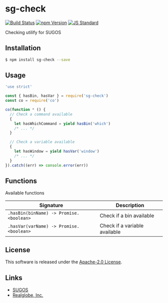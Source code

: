sg-check
==========

<!---
This file is generated by ape-tmpl. Do not update manually.
--->

<!-- Badge Start -->
<a name="badges"></a>

[![Build Status][bd_travis_shield_url]][bd_travis_url]
[![npm Version][bd_npm_shield_url]][bd_npm_url]
[![JS Standard][bd_standard_shield_url]][bd_standard_url]

[bd_repo_url]: https://github.com/realglobe-Inc/sg-check
[bd_travis_url]: http://travis-ci.org/realglobe-Inc/sg-check
[bd_travis_shield_url]: http://img.shields.io/travis/realglobe-Inc/sg-check.svg?style=flat
[bd_travis_com_url]: http://travis-ci.com/realglobe-Inc/sg-check
[bd_travis_com_shield_url]: https://api.travis-ci.com/realglobe-Inc/sg-check.svg?token=
[bd_license_url]: https://github.com/realglobe-Inc/sg-check/blob/master/LICENSE
[bd_codeclimate_url]: http://codeclimate.com/github/realglobe-Inc/sg-check
[bd_codeclimate_shield_url]: http://img.shields.io/codeclimate/github/realglobe-Inc/sg-check.svg?style=flat
[bd_codeclimate_coverage_shield_url]: http://img.shields.io/codeclimate/coverage/github/realglobe-Inc/sg-check.svg?style=flat
[bd_gemnasium_url]: https://gemnasium.com/realglobe-Inc/sg-check
[bd_gemnasium_shield_url]: https://gemnasium.com/realglobe-Inc/sg-check.svg
[bd_npm_url]: http://www.npmjs.org/package/sg-check
[bd_npm_shield_url]: http://img.shields.io/npm/v/sg-check.svg?style=flat
[bd_standard_url]: http://standardjs.com/
[bd_standard_shield_url]: https://img.shields.io/badge/code%20style-standard-brightgreen.svg

<!-- Badge End -->


<!-- Description Start -->
<a name="description"></a>

Checking utilify for SUGOS

<!-- Description End -->


<!-- Overview Start -->
<a name="overview"></a>



<!-- Overview End -->


<!-- Sections Start -->
<a name="sections"></a>

<!-- Section from "doc/guides/01.Installation.md.hbs" Start -->

<a name="section-doc-guides-01-installation-md"></a>

Installation
-----

```bash
$ npm install sg-check --save
```


<!-- Section from "doc/guides/01.Installation.md.hbs" End -->

<!-- Section from "doc/guides/02.Usage.md.hbs" Start -->

<a name="section-doc-guides-02-usage-md"></a>

Usage
---------

```javascript
'use strict'

const { hasBin, hasVar } = require('sg-check')
const co = require('co')

co(function * () {
  // Check a command available
  {
    let hasWhichCommand = yield hasBin('which')
    /* ... */
  }

  // Check a variable available
  {
    let hasWindow = yield hasVar('window')
    /* ... */
  }
}).catch((err) => console.error(err))

```


<!-- Section from "doc/guides/02.Usage.md.hbs" End -->

<!-- Section from "doc/guides/03.Functions.md.hbs" Start -->

<a name="section-doc-guides-03-functions-md"></a>

Functions
---------

Available functions

| Signature | Description |
| ---- | ----------- |
| `.hasBin(binName) -> Promise.<boolean>` | Check if a bin available |
| `.hasVar(varName) -> Promise.<boolean>` | Check if a variable available |


<!-- Section from "doc/guides/03.Functions.md.hbs" End -->


<!-- Sections Start -->


<!-- LICENSE Start -->
<a name="license"></a>

License
-------
This software is released under the [Apache-2.0 License](https://github.com/realglobe-Inc/sg-check/blob/master/LICENSE).

<!-- LICENSE End -->


<!-- Links Start -->
<a name="links"></a>

Links
------

+ [SUGOS][sugos_url]
+ [Realglobe, Inc.][realglobe,_inc__url]

[sugos_url]: https://github.com/realglobe-Inc/sugos
[realglobe,_inc__url]: http://realglobe.jp

<!-- Links End -->
